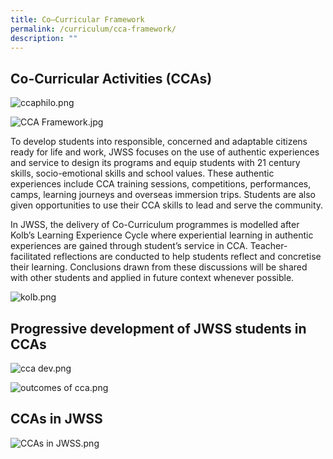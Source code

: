 ```yaml
---
title: Co–Curricular Framework
permalink: /curriculum/cca-framework/
description: ""
---
```



## Co-Curricular Activities (CCAs)


  

![ccaphilo.png](https://jurongwestsec.moe.edu.sg/qql/slot/u198/Co-Curricular%20Activities/CCA%20Frame/ccaphilo.png)  

  
  
![CCA Framework.jpg](https://jurongwestsec.moe.edu.sg/qql/slot/u198/Co-Curricular%20Activities/CCA%20Framework.jpg)  

To develop students into responsible, concerned and adaptable citizens ready for life and work, JWSS focuses on the use of authentic experiences and service to design its programs and equip students with 21 century skills, socio-emotional skills and school values. These authentic experiences include CCA training sessions, competitions, performances, camps, learning journeys and overseas immersion trips. Students are also given opportunities to use their CCA skills to lead and serve the community.

  

In JWSS, the delivery of Co-Curriculum programmes is modelled after Kolb’s Learning Experience Cycle where experiential learning in authentic experiences are gained through student’s service in CCA. Teacher-facilitated reflections are conducted to help students reflect and concretise their learning. Conclusions drawn from these discussions will be shared with other students and applied in future context whenever possible.

  

  
![kolb.png](https://jurongwestsec.moe.edu.sg/qql/slot/u198/Co-Curricular%20Activities/CCA%20Frame/kolb.png)  
  

Progressive development of JWSS students in CCAs
------------------------------------------------

  
![cca dev.png](https://jurongwestsec.moe.edu.sg/qql/slot/u198/Co-Curricular%20Activities/CCA%20Frame/cca%20dev.png)  
  
![outcomes of cca.png](https://jurongwestsec.moe.edu.sg/qql/slot/u198/Co-Curricular%20Activities/CCA%20Frame/outcomes%20of%20cca.png)  
  
  
  
  

CCAs in JWSS
------------

  
![CCAs in JWSS.png](https://jurongwestsec.moe.edu.sg/qql/slot/u198/Co-Curricular%20Activities/CCAs%20in%20JWSS.png)